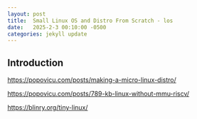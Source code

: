 ```yaml
---
layout: post
title:  Small Linux OS and Distro From Scratch - los
date:   2025-2-3 00:10:00 -0500
categories: jekyll update
---
```


## **Introduction**

https://popovicu.com/posts/making-a-micro-linux-distro/

https://popovicu.com/posts/789-kb-linux-without-mmu-riscv/

https://blinry.org/tiny-linux/